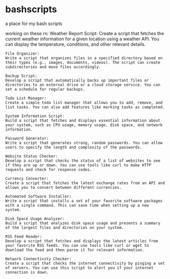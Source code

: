 # bashscripts

a place for my bash scripts

working on these rn: 
    Weather Report Script:
    Create a script that fetches the current weather information for a given location using a weather API. You can display the temperature, conditions, and other relevant details.

    File Organizer:
    Write a script that organizes files in a specified directory based on their types (e.g., images, documents, videos). The script can create subdirectories and move files accordingly.

    Backup Script:
    Develop a script that automatically backs up important files or directories to an external drive or a cloud storage service. You can set a schedule for regular backups.

    Todo List Manager:
    Create a simple todo list manager that allows you to add, remove, and list tasks. You can also add features like marking tasks as completed.

    System Information Script:
    Build a script that fetches and displays essential information about your system, such as CPU usage, memory usage, disk space, and network information.

    Password Generator:
    Write a script that generates strong, random passwords. You can allow users to specify the length and complexity of the passwords.

    Website Status Checker:
    Develop a script that checks the status of a list of websites to see if they are up or down. You can use tools like curl to make HTTP requests and check for response codes.

    Currency Converter:
    Create a script that fetches the latest exchange rates from an API and allows you to convert between different currencies.

    Automated Software Installer:
    Write a script that installs a set of your favorite software packages with a single command. This can save time when setting up a new system.

    Disk Space Usage Analyzer:
    Build a script that analyzes disk space usage and presents a summary of the largest files and directories on your system.

    RSS Feed Reader:
    Develop a script that fetches and displays the latest articles from your favorite RSS feeds. You can use tools like curl or wget to download the feed and then parse it for relevant information.

    Network Connectivity Checker:
    Create a script that checks the internet connectivity by pinging a set of servers. You can use this script to alert you if your internet connection is down.